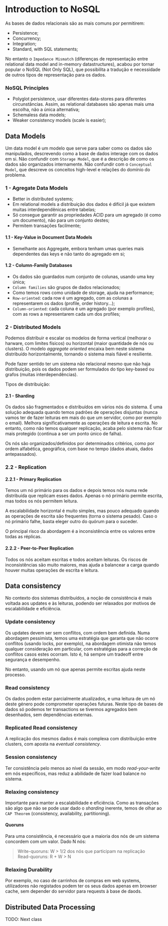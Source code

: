 # Introduction to NoSQL

As bases de dados relacionais são as mais comuns por permitirem:

- Persistence;
- Concurrency;
- Integration;
- Standard, with SQL statements;

No entanto o `Impedance Mismatch` (diferenças de representação entre relational data model and in-memory datastructures), acabou por tornar popular o NoSQL (Not Only SQL), que possibilita a tradução e necessidade de outros tipos de representação para os dados. 

### NoSQL Principles

- Polyglot persistence, usar diferentes data-stores para diferentes circunstâncias. Assim, as relational databases são apenas mais uma escolha, não a única alternativa;
- Schemaless data models;
- Weaker consistency models (scale is easier);

## Data Models

Um data model é um modelo que serve para saber como os dados são manipulados, descrevendo como a base de dados interage com os dados em si. Não confundir com `Storage Model`, que é a descrição de como os dados são organizados internamente. Não confundir com o `Conceptual Model`, que descreve os conceitos high-level e relações do domínio do problema.

### 1 - Agregate Data Models

- Better in distributed systems;
- Em relational models a distribuição dos dados é difícil já que existem muitas interdependênicas entre tabelas;
- Só consegue garantir as propriedades ACID para um agregado (é como um documento), não para um conjunto destes;
- Permitem transações facilmente;

#### 1.1 - Key-Value in Document Data Models

- Semelhante aos Aggregate, embora tenham umas queries mais dependentes das keys e não tanto do agregado em si;

#### 1.2 - Column-Family Databases

- Os dados são guardados num conjunto de colunas, usando uma key única;
- `Column families` são grupos de dados relacionados;
- Como temos rows como unidade de storage, ajuda na performance;
- `Row-oriented`: cada row é um agregado, com as colunas a representarem os dados (profile, order history...);
- `Column-oriented`: cada coluna é um agregado (por exemplo profiles), com as rows a representarem cada um dos profiles;

### 2 - Distributed Models

Podemos distribuir e escalar os modelos de forma vertical (melhorar o harware, com limites físicos) ou horizontal (maior quantidade de nós ou clusters). O modelo *aggregate oriented* encaixa bem neste sistema distribuído horizontalmente, tornando o sistema mais fiável e resiliente.

Pode fazer sentido ter um sistema não relacional mesmo que não haja distribuição, pois os dados podem ser formulados do tipo key-based ou grafos (muitas interdependências).

Tipos de distribuição:

#### 2.1 - Sharding

Os dados são fragmentados e distribuídos em vários nós do sistema. É uma solução adequada quando temos padrões de operações disjuntas (nunca vamos ter de fazer leituras em mais do que um servidor, como por exemplo o email). Melhora significativamente as operações de leitura e escrita. No entanto, como não temos qualquer replicação, acaba pelo sistema não ficar mais protegido (continua a ser um ponto único de falha).

Os nós são organizados/definidos por determinados critérios, como por ordem alfabética, geográfica, com base no tempo (dados atuais, dados antepassados).

### 2.2 - Replication

#### 2.2.1 - Primary Replication

Temos um nó primário para os dados e depois temos nós numa rede distribuída que replicam esses dados. Apenas o nó primário permite escrita, mas todos os nós permitem leitura.

A escalabilidade horizontal é muito simples, mas pouco adequado quando as operações de escrita são frequentes (torna o sistema pesado). Caso o nó primário falhe, basta eleger outro do quórum para o suceder.

O principal risco da abordagem é a inconsistência entre os valores entre todas as réplicas.

#### 2.2.2 - Peer-to-Peer Replication

Todos os nós aceitam escritas e todos aceitam leituras. Os riscos de inconsistências são muito maiores, mas ajuda a balancear a carga quando houver muitas operações de escrita e leitura.

## Data consistency

No contexto dos sistemas distribuídos, a noção de consistência é mais voltada aos updates e às leituras, podendo ser relaxados por motivos de escalabilidade e eficiência.

### Update consistency

Os updates devem ser sem conflitos, com ordem bem definida. Numa abordagem pessimista, temos uma estratégia que garanta que não ocorre conflitos (usando locks, por exemplo), na abordagem otimista não temos qualquer consideração em particular, com estratégias para a correção de conflitos casos estes ocorram. Isto é, há sempre um tradeoff entre segurança e desempenho.

No entanto, usando um nó que apenas permite escritas ajuda neste processo.

### Read consistency

Os dados podem estar parcialmente atualizados, e uma leitura de um nó deste género pode comprometer operações futuras. Neste tipo de bases de dados só podemos ter transactions se tivermos agregados bem desenhados, sem dependências externas.

### Replicated Read consistency

A replicação dos mesmos dados é mais complexa com distribuição entre clusters, com aposta na *eventual consistency*.

### Session consistency

Ter consistência pelo menos ao nível da sessão, em modo *read-your-write* em nós específicos, mas reduz a abilidade de fazer load balance no sistema.

### Relaxing consistency

Importante para manter a escalabilidade e eficiência. Como as transações são algo que não se pode usar dado o *sharding* inerente, temos de olhar ao `CAP Theorem` (consistency, availability, partitioning).

#### Quoruns

Para uma consistência, é necessário que a maioria dos nós de um sistema concordem com um valor. Dado N nós:

> Write-quoruns: W > 1/2 dos nós que participam na replicação <br>
> Read-quoruns: R + W > N <br>

### Relaxing Durability

Por exemplo, no caso de carrinhos de compras em web systems, utilizadores não registados podem ter os seus dados apenas em browser cache, sem depender do servidor para requests à base de daods.

## Distributed Data Processing

TODO: Next class